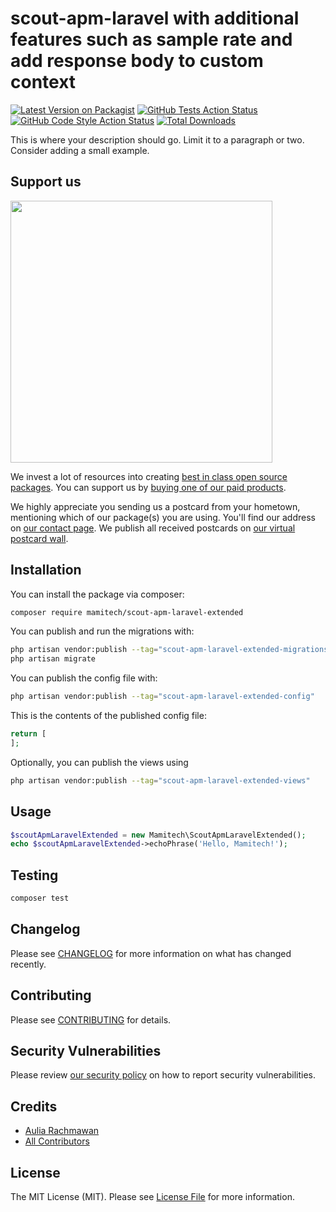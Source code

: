 # scout-apm-laravel with additional features such as sample rate and add response body to custom context

[![Latest Version on Packagist](https://img.shields.io/packagist/v/mamitech/scout-apm-laravel-extended.svg?style=flat-square)](https://packagist.org/packages/mamitech/scout-apm-laravel-extended)
[![GitHub Tests Action Status](https://img.shields.io/github/actions/workflow/status/mamitech/scout-apm-laravel-extended/run-tests.yml?branch=main&label=tests&style=flat-square)](https://github.com/mamitech/scout-apm-laravel-extended/actions?query=workflow%3Arun-tests+branch%3Amain)
[![GitHub Code Style Action Status](https://img.shields.io/github/actions/workflow/status/mamitech/scout-apm-laravel-extended/fix-php-code-style-issues.yml?branch=main&label=code%20style&style=flat-square)](https://github.com/mamitech/scout-apm-laravel-extended/actions?query=workflow%3A"Fix+PHP+code+style+issues"+branch%3Amain)
[![Total Downloads](https://img.shields.io/packagist/dt/mamitech/scout-apm-laravel-extended.svg?style=flat-square)](https://packagist.org/packages/mamitech/scout-apm-laravel-extended)

This is where your description should go. Limit it to a paragraph or two. Consider adding a small example.

## Support us

[<img src="https://github-ads.s3.eu-central-1.amazonaws.com/scout-apm-laravel-extended.jpg?t=1" width="419px" />](https://spatie.be/github-ad-click/scout-apm-laravel-extended)

We invest a lot of resources into creating [best in class open source packages](https://spatie.be/open-source). You can support us by [buying one of our paid products](https://spatie.be/open-source/support-us).

We highly appreciate you sending us a postcard from your hometown, mentioning which of our package(s) you are using. You'll find our address on [our contact page](https://spatie.be/about-us). We publish all received postcards on [our virtual postcard wall](https://spatie.be/open-source/postcards).

## Installation

You can install the package via composer:

```bash
composer require mamitech/scout-apm-laravel-extended
```

You can publish and run the migrations with:

```bash
php artisan vendor:publish --tag="scout-apm-laravel-extended-migrations"
php artisan migrate
```

You can publish the config file with:

```bash
php artisan vendor:publish --tag="scout-apm-laravel-extended-config"
```

This is the contents of the published config file:

```php
return [
];
```

Optionally, you can publish the views using

```bash
php artisan vendor:publish --tag="scout-apm-laravel-extended-views"
```

## Usage

```php
$scoutApmLaravelExtended = new Mamitech\ScoutApmLaravelExtended();
echo $scoutApmLaravelExtended->echoPhrase('Hello, Mamitech!');
```

## Testing

```bash
composer test
```

## Changelog

Please see [CHANGELOG](CHANGELOG.md) for more information on what has changed recently.

## Contributing

Please see [CONTRIBUTING](CONTRIBUTING.md) for details.

## Security Vulnerabilities

Please review [our security policy](../../security/policy) on how to report security vulnerabilities.

## Credits

- [Aulia Rachmawan](https://github.com/mwnnn)
- [All Contributors](../../contributors)

## License

The MIT License (MIT). Please see [License File](LICENSE.md) for more information.
